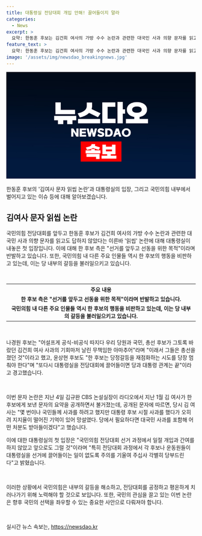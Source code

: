 ```yaml
---
title: 대통령실 전당대회 개입 안해! 끌어들이지 말라
categories:
  - News
excerpt: >
  요약: 한동훈 후보는 김건희 여사의 가방 수수 논란과 관련한 대국민 사과 의향 문자를 읽고도 답하지 않아 읽씹 논란에 휘말렸다. 대통령실은 공식 입장으로 전당대회 과정에서 개입하지 않았다고 밝혔고, 한 후보 측은 선동을 목적으로 지적하며 반발했다. 국민의힘 주요 당권 후보들은 해당 논란을 비판하고, 당정갈등을 멈추라고 촉구했다. 이번 논란은 김 여사의 문자 요약이 불거지며 충격을 주고 있다.
feature_text: >
  요약: 한동훈 후보는 김건희 여사의 가방 수수 논란과 관련한 대국민 사과 의향 문자를 읽고도 답하지 않아 읽씹 논란에 휘말렸다. 대통령실은 공식 입장으로 전당대회 과정에서 개입하지 않았다고 밝혔고, 한 후보 측은 선동을 목적으로 지적하며 반발했다. 국민의힘 주요 당권 후보들은 해당 논란을 비판하고, 당정갈등을 멈추라고 촉구했다. 이번 논란은 김 여사의 문자 요약이 불거지며 충격을 주고 있다.
image: '/assets/img/newsdao_breakingnews.jpg'
---
```


<p><img src="/assets/img/newsdao_breakingnews.jpg" alt="pcversion 속보" /></p>

<p>한동훈 후보의 '김여사 문자 읽씹 논란'과 대통령실의 입장, 그리고 국민의힘 내부에서 벌어지고 있는 이슈 등에 대해 알아보겠습니다.</p>

<h2 data-ke-size="size26">김여사 문자 읽씹 논란</h2>

<p>국민의힘 전당대회를 앞두고 한동훈 후보가 김건희 여사의 가방 수수 논란과 관련한 대국민 사과 의향 문자를 읽고도 답하지 않았다는 이른바 '읽씹' 논란에 대해 대통령실이 내놓은 첫 입장입니다. 이에 대해 한 후보 측은 "선거를 앞두고 선동을 위한 목적"이라며 반발하고 있습니다. 또한, 국민의힘 내 다른 주요 인물들 역시 한 후보의 행동을 비판하고 있는데, 이는 당 내부의 갈등을 불러일으키고 있습니다.</p>

<p data-ke-size="size16">&nbsp;</p>

<table>
  <tr>
    <th>주요 내용</th>
  </tr>
  <tr>
    <td style="text-align: center; height: 17px;"><b>한 후보 측은 "선거를 앞두고 선동을 위한 목적"이라며 반발하고 있습니다.</b></td>
  </tr>
  <tr>
    <td style="text-align: center; height: 17px;"><b>국민의힘 내 다른 주요 인물들 역시 한 후보의 행동을 비판하고 있는데, 이는 당 내부의 갈등을 불러일으키고 있습니다.</b></td>
  </tr>
</table>

<p data-ke-size="size16">&nbsp;</p>

<p>나경원 후보는 "어설프게 공식-비공식 따지다 우리 당원과 국민, 총선 후보가 그토록 바랐던 김건희 여사 사과의 기회마저 날린 무책임한 아마추어"라며 "이래서 그들은 총선을 졌던 것"이라고 했고, 윤상현 후보도 "한 후보는 당정갈등을 재점화하는 시도를 당장 멈춰야 한다"며 "또다시 대통령실을 전당대회에 끌어들이면 당과 대통령 관계는 끝"이라고 경고했습니다.</p>

<p data-ke-size="size16">&nbsp;</p>

<p>이번 문자 논란은 지난 4일 김규완 CBS 논설실장이 라디오에서 지난 1월 김 여사가 한 후보에게 보낸 문자의 요약을 공개하면서 불거졌는데, 공개된 문자에 따르면, 당시 김 여사는 "몇 번이나 국민들께 사과를 하려고 했지만 대통령 후보 시절 사과를 했다가 오히려 지지율이 떨어진 기억이 있어 망설였다. 당에서 필요하다면 대국민 사과를 포함해 어떤 처분도 받아들이겠다"고 했습니다.</p>

<p>이에 대한 대통령실의 첫 입장은 "국민의힘 전당대회 선거 과정에서 일절 개입과 간여를 하지 않았고 앞으로도 그럴 것"이라며 "특히 전당대회 과정에서 각 후보나 운동원들이 대통령실을 선거에 끌어들이는 일이 없도록 주의를 기울여 주십사 각별히 당부드린다"고 밝혔습니다.</p>

<p data-ke-size="size16">&nbsp;</p>

<p>이러한 상황에서 국민의힘은 내부의 갈등을 해소하고, 전당대회를 공정하고 평온하게 치러나가기 위해 노력해야 할 것으로 보입니다. 또한, 국민의 관심을 끌고 있는 이번 논란은 향후 국민의 선택을 좌우할 수 있는 중요한 사안으로 다뤄져야 합니다.</p>

<p data-ke-size="size16">&nbsp;</p>
실시간 뉴스 속보는, <a href="https://newsdao.kr" rel="dofollow">https://newsdao.kr</a>


